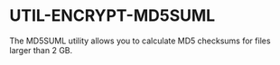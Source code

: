 UTIL-ENCRYPT-MD5SUML
====================

The MD5SUML utility allows you to calculate MD5 checksums for files larger than 2 GB.
